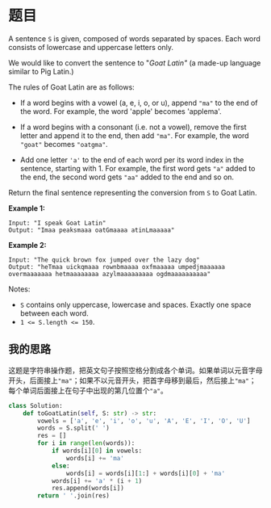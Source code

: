 # 题目

A sentence `S` is given, composed of words separated by spaces. Each word consists of lowercase and uppercase letters only.

We would like to convert the sentence to "*Goat Latin"* (a made-up language similar to Pig Latin.)

The rules of Goat Latin are as follows:

- If a word begins with a vowel (a, e, i, o, or u), append `"ma"` to the end of the word.
  For example, the word 'apple' becomes 'applema'.
   
- If a word begins with a consonant (i.e. not a vowel), remove the first letter and append it to the end, then add `"ma"`.
  For example, the word `"goat"` becomes `"oatgma"`.
   
- Add one letter `'a'` to the end of each word per its word index in the sentence, starting with 1.
  For example, the first word gets `"a"` added to the end, the second word gets `"aa"` added to the end and so on.

Return the final sentence representing the conversion from `S` to Goat Latin. 

 

**Example 1:**

```
Input: "I speak Goat Latin"
Output: "Imaa peaksmaaa oatGmaaaa atinLmaaaaa"
```

**Example 2:**

```
Input: "The quick brown fox jumped over the lazy dog"
Output: "heTmaa uickqmaaa rownbmaaaa oxfmaaaaa umpedjmaaaaaa overmaaaaaaa hetmaaaaaaaa azylmaaaaaaaaa ogdmaaaaaaaaaa"
```

 

Notes:

- `S` contains only uppercase, lowercase and spaces. Exactly one space between each word.
- `1 <= S.length <= 150`.

## 我的思路

这题是字符串操作题，把英文句子按照空格分割成各个单词。如果单词以元音字母开头，后面接上`"ma"`；如果不以元音开头，把首字母移到最后，然后接上`"ma"`；每个单词后面接上在句子中出现的第几位置个`"a"`。

```python
class Solution:
    def toGoatLatin(self, S: str) -> str:
        vowels = ['a', 'e', 'i', 'o', 'u', 'A', 'E', 'I', 'O', 'U']
        words = S.split(' ')
        res = []
        for i in range(len(words)):
            if words[i][0] in vowels:
                words[i] += 'ma'
            else:
                words[i] = words[i][1:] + words[i][0] + 'ma'
            words[i] += 'a' * (i + 1)
            res.append(words[i])
        return ' '.join(res)
```

